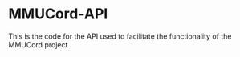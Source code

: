 # MMUCord-API
This is the code for the API used to facilitate the functionality of the MMUCord project
